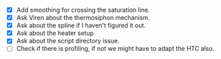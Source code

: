 - [x] Add smoothing  for crossing the saturation line.
 - [x] Ask Viren about the thermosiphon mechanism.
 - [x] Ask about the spline if I haven't figured it out.
 - [x] Ask about the heater setup
 - [x] Ask about the script directory issue.
 - [ ] Check if there is profiling, if not we might have to adapt the HTC also.